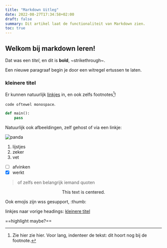 ```yaml
---
title: "Markdown Uitleg"
date: 2022-08-27T17:34:58+02:00
draft: false
summary: Dit artikel laat de functionaliteit van Markdown zien.
toc: true
---
```


## Welkom bij markdown leren!

Dat was een _titel_, en dit is **bold**, ~strikethrough~.

Een nieuwe paragraaf begin je door een witregel ertussen te laten.


### kleinere titel

Er kunnen natuurlijk [linkjes](https://youtube.com/) in, en ook zelfs
footnotes[^voorbeeld]!

[^voorbeeld]: Zie hier zie hier. Voor lang, indenteer de tekst:
	dit hoort nog bij de footnote.

`code oftewel monospace`.

```python
def main():
	pass
```

Natuurlijk ook afbeeldingen, zelf gehost of via een linkje:

![panda](https://1.bp.blogspot.com/-oB0jT9b_YLA/Uomdr8VqiQI/AAAAAAAABOc/o9FwuavyR-w/s1600/Giant-Panda-angry.jpg)

1. lijstjes
2. zeker
3. vet

- [ ] afvinken
- [x] werkt

> of zelfs een belangrijk iemand quoten

<center>This text is centered.</center>

Ook emojis zijn wss gesupport, :thumb:

linkjes naar vorige headings: [kleinere titel](#kleinere-titel)

==highlight maybe?==
